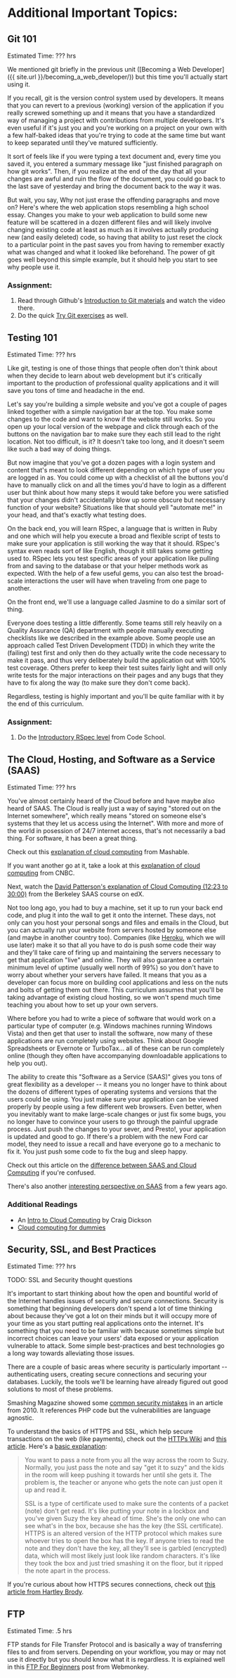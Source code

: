 # Additional Important Topics:

## Git 101
Estimated Time: ??? hrs

We mentioned git briefly in the previous unit ([Becoming a Web Developer]({{ site.url }}/becoming_a_web_developer/)) but this time you'll actually start using it.

If you recall, git is the version control system used by developers.  It means that you can revert to a previous (working) version of the application if you really screwed something up and it means that you have a standardized way of managing a project with contributions from multiple developers.  It's even useful if it's just you and you're working on a project on your own with a few half-baked ideas that you're trying to code at the same time but want to keep separated until they've matured sufficiently.

It sort of feels like if you were typing a text document and, every time you saved it, you entered a summary message like "just finished paragraph on how git works".  Then, if you realize at the end of the day that all your changes are awful and ruin the flow of the document, you could go back to the last save of yesterday and bring the document back to the way it was.

But wait, you say, Why not just erase the offending paragraphs and move on?  Here's where the web application stops resembling a high school essay.  Changes you make to your web application to build some new feature will be scattered in a dozen different files and will likely involve changing existing code at least as much as it involves actually producing new (and easily deleted) code, so having that ability to just reset the clock to a particular point in the past saves you from having to remember exactly what was changed and what it looked like beforehand.  The power of git goes well beyond this simple example, but it should help you start to see why people use it.

### Assignment:

1. Read through Github's [Introduction to Git materials](http://learn.github.com/p/index.html) and watch the video there.
2. Do the quick [Try Git exercises](http://try.github.io/levels/1/challenges/1) as well.


## Testing 101
Estimated Time: ??? hrs

Like git, testing is one of those things that people often don't think about when they decide to learn about web development but it's critically important to the production of professional quality applications and it will save you tons of time and headache in the end.

Let's say you're building a simple website and you've got a couple of pages linked together with a simple navigation bar at the top.  You make some changes to the code and want to know if the website still works.  So you open up your local version of the webpage and click through each of the buttons on the navigation bar to make sure they each still lead to the right location.  Not too difficult, is it?  It doesn't take too long, and it doesn't seem like such a bad way of doing things.

But now imagine that you've got a dozen pages with a login system and content that's meant to look different depending on which type of user you are logged in as.  You could come up with a checklist of all the buttons you'd have to manually click on and all the times you'd have to login as a different user but think about how many steps it would take before you were satisfied that your changes didn't accidentally blow up some obscure but necessary function of your website?  Situations like that should yell "automate me!" in your head, and that's exactly what testing does.

On the back end, you will learn RSpec, a language that is written in Ruby and one which will help you execute a broad and flexible script of tests to make sure your application is still working the way that it should.  RSpec's syntax even reads sort of like English, though it still takes some getting used to.  RSpec lets you test specific areas of your application like pulling from and saving to the database or that your helper methods work as expected.  With the help of a few useful gems, you can also test the broad-scale interactions the user will have when traveling from one page to another.

On the front end, we'll use a language called Jasmine to do a similar sort of thing.

Everyone does testing a little differently.  Some teams still rely heavily on a Quality Assurance (QA) department with people manually executing checklists like we described in the example above.  Some people use an approach called Test Driven Development (TDD) in which they write the (failing) test first and only then do they actually write the code necessary to make it pass, and thus very deliberately build the application out with 100% test coverage.  Others prefer to keep their test suites fairly light and will only write tests for the major interactions on their pages and any bugs that they have to fix along the way (to make sure they don't come back).  

Regardless, testing is highly important and you'll be quite familiar with it by the end of this curriculum.


### Assignment:

1. Do the [Introductory RSpec level](http://rspec.codeschool.com/levels/1) from Code School.

## The Cloud, Hosting, and Software as a Service (SAAS)
Estimated Time: ??? hrs

You've almost certainly heard of the Cloud before and have maybe also heard of SAAS.  The Cloud is really just a way of saying "stored out on the Internet somewhere", which really means "stored on someone else's systems that they let us access using the Internet".  With more and more of the world in posession of 24/7 internet access, that's not necessarily a bad thing.  For software, it has been a great thing.

Check out this [explanation of cloud computing](http://mashable.com/2013/08/26/what-is-the-cloud/) from Mashable.

If you want another go at it, take a look at this [explanation of cloud computing](http://www.cnbc.com/id/43077233) from CNBC.

Next, watch the [David Patterson's explanation of Cloud Computing (12:23 to 30:00)](https://www.youtube.com/watch?v=SeBAj4P2FWA&list=PLjbL0BCR04Q3uDPD3GVZJqV3UnJkOic-o) from the Berkeley SAAS course on edX.

Not too long ago, you had to buy a machine, set it up to run your back end code, and plug it into the wall to get it onto the internet.  These days, not only can you host your personal songs and files and emails in the Cloud, but you can actually run your website from servers hosted by someone else (and maybe in another country too).  Companies (like [Heroku](http://www.heroku.com), which we will use later) make it so that all you have to do is push some code their way and they'll take care of firing up and maintaining the servers necessary to get that application "live" and online.  They will also guarantee a certain minimum level of uptime (usually well north of 99%) so you don't have to worry about whether your servers have failed.  It means that you as a developer can focus more on building cool applications and less on the nuts and bolts of getting them out there.  This curriculum assumes that you'll be taking advantage of existing cloud hosting, so we won't spend much time teaching you about how to set up your own servers.

Where before you had to write a piece of software that would work on a particular type of computer (e.g. Windows machines running Windows Vista) and then get that user to install the software, now many of these applications are run completely using websites.  Think about Google Spreadsheets or Evernote or TurboTax... all of these can be run completely online (though they often have accompanying downloadable applications to help you out).

The ability to create this "Software as a Service (SAAS)" gives you tons of great flexibility as a developer -- it means you no longer have to think about the dozens of different types of operating systems and versions that the users could be using.  You just make sure your application can be viewed properly by people using a few different web browsers.  Even better, when you inevitably want to make large-scale changes or just fix some bugs, you no longer have to convince your users to go through the painful upgrade process.  Just push the changes to your sever, and Presto!, your application is updated and good to go.  If there's a problem with the new Ford car model, they need to issue a recall and have everyone go to a mechanic to fix it.  You just push some code to fix the bug and sleep happy.

Check out this article on the [difference between SAAS and Cloud Computing](http://www.itworld.com/print/109287) if you're confused.

There's also another [interesting perspective on SAAS](http://www.itworld.com/print/108695) from a few years ago.

### Additional Readings
* An [Intro to Cloud Computing](http://www.dummies.com/how-to/content/what-is-cloud-computing.html) by Craig Dickson
* [Cloud computing for dummies](http://www.dummies.com/how-to/content/what-is-cloud-computing.html)

## Security, SSL, and Best Practices
Estimated Time: ??? hrs

TODO: SSL and Security thought questions

It's important to start thinking about how the open and bountiful world of the Internet handles issues of security and secure connections.  Security is something that beginning developers don't spend a lot of time thinking about because they've got a lot on their minds but it will occupy more of your time as you start putting real applications onto the internet.  It's something that you need to be familiar with because sometimes simple but incorrect choices can leave your users' data exposed or your application vulnerable to attack.  Some simple best-practices and best technologies go a long way towards alleviating those issues.

There are a couple of basic areas where security is particularly important -- authenticating users, creating secure connections and securing your databases.  Luckily, the tools we'll be learning have already figured out good solutions to most of these problems.

Smashing Magazine showed some [common security mistakes](http://coding.smashingmagazine.com/2010/10/18/common-security-mistakes-in-web-applications/) in an article from 2010.  It references PHP code but the vulnerabilities are language agnostic.

To understand the basics of HTTPS and SSL, which help secure transactions on the web (like payments), check out the [HTTPs Wiki](http://www.reddit.com/r/explainlikeimfive/comments/jsq3m/eli5_what_are_online_security_certificates_ssl/) and [this article](http://www.hongkiat.com/blog/ssl-certs-guide/).  Here's a [basic explanation](http://www.reddit.com/r/explainlikeimfive/comments/jsq3m/eli5_what_are_online_security_certificates_ssl/):

<blockquote>
  You want to pass a note from you all the way across the room to Suzy. Normally, you just pass the note and say "get it to suzy" and the kids in the room will keep pushing it towards her until she gets it. The problem is, the teacher or anyone who gets the note can just open it up and read it.

  SSL is a type of certificate used to make sure the contents of a packet (note) don't get read. It's like putting your note in a lockbox and you've given Suzy the key ahead of time. She's the only one who can see what's in the box, because she has the key (the SSL certificate). HTTPS is an altered version of the HTTP protocol which makes sure whoever tries to open the box has the key. If anyone tries to read the note and they don't have the key, all they'll see is garbled (encrypted) data, which will most likely just look like random characters. it's like they took the box and just tried smashing it on the floor, but it ripped the note apart in the process.
</blockquote>

If you're curious about how HTTPS secures connections, check out [this article from Hartley Brody](http://blog.hartleybrody.com/https-certificates/).

## FTP
Estimated Time: .5 hrs

FTP stands for File Transfer Protocol and is basically a way of transferring files to and from servers.  Depending on your workflow, you may or may not use it directly but you should know what it is regardless.  It is explained well in this [FTP For Beginners](http://www.webmonkey.com/2010/02/ftp_for_beginners/) post from Webmonkey.
